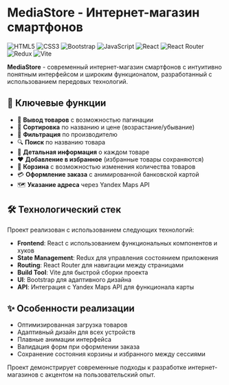 # MediaStore - Интернет-магазин смартфонов

![HTML5](https://img.shields.io/badge/HTML5-E34F26?style=for-the-badge&logo=html5&logoColor=white)
![CSS3](https://img.shields.io/badge/CSS3-1572B6?style=for-the-badge&logo=css3&logoColor=white)
![Bootstrap](https://img.shields.io/badge/Bootstrap-7952B3?style=for-the-badge&logo=bootstrap&logoColor=white)
![JavaScript](https://img.shields.io/badge/JavaScript-F7DF1E?style=for-the-badge&logo=javascript&logoColor=black)
![React](https://img.shields.io/badge/React-61DAFB?style=for-the-badge&logo=react&logoColor=black)
![React Router](https://img.shields.io/badge/React_Router-CA4245?style=for-the-badge&logo=react-router&logoColor=white)
![Redux](https://img.shields.io/badge/Redux-764ABC?style=for-the-badge&logo=redux&logoColor=white)
![Vite](https://img.shields.io/badge/Vite-646CFF?style=for-the-badge&logo=vite&logoColor=white)

**MediaStore** - современный интернет-магазин смартфонов с интуитивно понятным интерфейсом и широким функционалом, разработанный с использованием передовых технологий.

## 🚀 Ключевые функции

- 📱 **Вывод товаров** с возможностью пагинации
- 🔄 **Сортировка** по названию и цене (возрастание/убывание)
- 🎯 **Фильтрация** по производителю
- 🔍 **Поиск** по названию товара
- 📖 **Детальная информация** о каждом товаре
- ❤️ **Добавление в избранное** (избранные товары сохраняются)
- 🛒 **Корзина** с возможностью изменения количества товаров
- 💳 **Оформление заказа** с анимированной банковской картой
- 🗺️ **Указание адреса** через Yandex Maps API

## 🛠️ Технологический стек

Проект реализован с использованием следующих технологий:

- **Frontend**: React с использованием функциональных компонентов и хуков
- **State Management**: Redux для управления состоянием приложения
- **Routing**: React Router для навигации между страницами
- **Build Tool**: Vite для быстрой сборки проекта
- **UI**: Bootstrap для адаптивного дизайна
- **API**: Интеграция с Yandex Maps API для функционала карты

## ✨ Особенности реализации

- Оптимизированная загрузка товаров
- Адаптивный дизайн для всех устройств
- Плавные анимации интерфейса
- Валидация форм при оформлении заказа
- Сохранение состояния корзины и избранного между сессиями

Проект демонстрирует современные подходы к разработке интернет-магазинов с акцентом на пользовательский опыт.